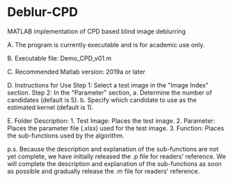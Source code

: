# Deblur-CPD
MATLAB implementation of CPD based blind image deblurring


A. The program is currently executable and is for academic use only.

B. Executable file: Demo_CPD_v01.m

C. Recommended Matlab version: 2019a or later

D. Instructions for Use
    Step 1: Select a test image in the "Image Index" section.
    Step 2: In the "Parameter" section,
            a. Determine the number of candidates (default is 5).
            b. Specify which candidate to use as the estimated kernel (default is 1).

E. Folder Description:
    1. Test Image: Places the test image.
    2. Parameter: Places the parameter file (.xlsx) used for the test image.
    3. Function: Places the sub-functions used by the algorithm.

p.s. Because the description and explanation of the sub-functions are not yet complete, we have initially released the .p file for readers' reference. 
     We will complete the description and explanation of the sub-functions as soon as possible and gradually release the .m file for readers' reference.

